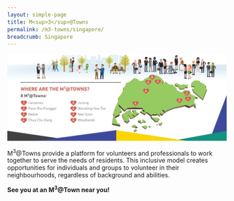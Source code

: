 ```yaml
---
layout: simple-page
title: M<sup>3</sup>@Towns
permalink: /m3-towns/singapore/
breadcrumb: Singapore
---
```


![Image of Singapore Map and legends of M3@Towns](/images/m3towns-map.jpeg)

M<sup>3</sup>@Towns provide a platform for volunteers and professionals to work together to serve the needs of residents. This inclusive model creates opportunities for individuals and groups to volunteer in their neighbourhoods, regardless of background and abilities.

**See you at an M<sup>3</sup>@Town near you!**

